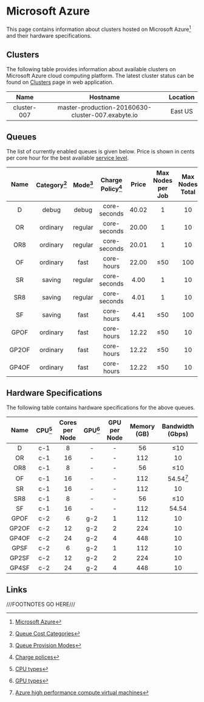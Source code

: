# Microsoft Azure

This page contains information about clusters hosted on Microsoft Azure[^1] and their hardware specifications.

## Clusters

The following table provides information about available clusters on Microsoft Azure cloud computing platform. The latest cluster status can be found on <a href="https://platform.exabyte.io/clusters" target="_blank">Clusters</a> page in web application.

| Name        | Hostname                                          | Location |
| :---:       | :---:                                             | :---:    |
| cluster-007 | master-production-20160630-cluster-007.exabyte.io | East US  |

## Queues

The list of currently enabled queues is given below. Price is shown in cents per core hour for the best available [service level](../../pricing/service-levels.md).

| Name  | Category[^2] | Mode[^3] | Charge Policy[^4] | Price | Max Nodes per Job | Max Nodes Total |
| :---: | :---:        | :---:    | :---:             | :---:                   | :---:     | :---:     |
| D     | debug        | debug    | core-seconds      | 40.02                   | 1         | 10        |
| OR    | ordinary     | regular  | core-seconds      | 20.00                   | 1         | 10        |
| OR8   | ordinary     | regular  | core-seconds      | 20.01                   | 1         | 10        |
| OF    | ordinary     | fast     | core-hours        | 22.00                   | &le;50    | 100       |
| SR    | saving       | regular  | core-seconds      | 4.00                    | 1         | 10        |
| SR8   | saving       | regular  | core-seconds      | 4.01                    | 1         | 10        |
| SF    | saving       | fast     | core-hours        | 4.41                    | &le;50    | 100       |
| GPOF  | ordinary     | fast     | core-hours        | 12.22                   | &le;50    | 10        |
| GP2OF | ordinary     | fast     | core-hours        | 12.22                   | &le;50    | 10        |
| GP4OF | ordinary     | fast     | core-hours        | 12.22                   | &le;50    | 10        |

## Hardware Specifications

The following table contains hardware specifications for the above queues. 

| Name  | CPU[^5] | Cores per Node | GPU[^6] | GPU per Node | Memory (GB) | Bandwidth (Gbps) |
| :---: | :---:        | :---:      | :---:        | :---:    | :---:       | :---:            |
| D     | c-1          | 8          | -            | -        | 56          | &le;10           |
| OR    | c-1          | 16         | -            | -        | 112         | 10               |
| OR8   | c-1          | 8          | -            | -        | 56          | &le;10           |
| OF    | c-1          | 16         | -            | -        | 112         | 54.54[^7]        |
| SR    | c-1          | 16         | -            | -        | 112         | 10               |
| SR8   | c-1          | 8          | -            | -        | 56          | &le;10           |
| SF    | c-1          | 16         | -            | -        | 112         | 54.54            |
| GPOF  | c-2          | 6          | g-2          | 1        | 112         | 10               |
| GP2OF | c-2          | 12         | g-2          | 2        | 224         | 10               |
| GP4OF | c-2          | 24         | g-2          | 4        | 448         | 10               |
| GPSF  | c-2          | 6          | g-2          | 1        | 112         | 10               |
| GP2SF | c-2          | 12         | g-2          | 2        | 224         | 10               |
| GP4SF | c-2          | 24         | g-2          | 4        | 448         | 10               |

## Links

[^1]: [Microsoft Azure](https://azure.microsoft.com/en-us/)

[^2]: [Queue Cost Categories](../resource/category.md#cost-categories)

[^3]: [Queue Provision Modes](../resource/category.md#provision-modes)

[^4]: [Charge polices](../resource/queues.md#charge-policies)

[^5]: [CPU types](hardware.md#cpu-types)

[^6]: [GPU types](hardware.md#gpu-types)

[^7]: [Azure high performance compute virtual machines](https://docs.microsoft.com/en-us/azure/virtual-machines/linux/sizes-hpc)

///FOOTNOTES GO HERE///
